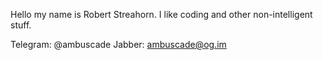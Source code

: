 Hello my name is Robert Streahorn. I like coding and other non-intelligent stuff.

Telegram: @ambuscade
Jabber: ambuscade@og.im
